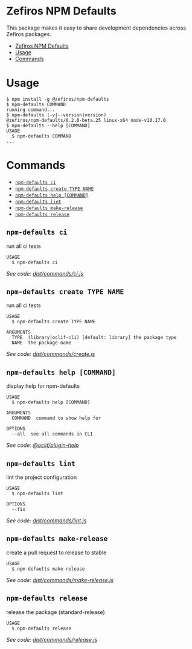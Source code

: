 # Zefiros NPM Defaults
This package makes it easy to share development dependencies across Zefiros packages.

<!-- toc -->
* [Zefiros NPM Defaults](#zefiros-npm-defaults)
* [Usage](#usage)
* [Commands](#commands)
<!-- tocstop -->
# Usage
<!-- usage -->
```sh-session
$ npm install -g @zefiros/npm-defaults
$ npm-defaults COMMAND
running command...
$ npm-defaults (-v|--version|version)
@zefiros/npm-defaults/0.2.0-beta.25 linux-x64 node-v10.17.0
$ npm-defaults --help [COMMAND]
USAGE
  $ npm-defaults COMMAND
...
```
<!-- usagestop -->
# Commands
<!-- commands -->
* [`npm-defaults ci`](#npm-defaults-ci)
* [`npm-defaults create TYPE NAME`](#npm-defaults-create-type-name)
* [`npm-defaults help [COMMAND]`](#npm-defaults-help-command)
* [`npm-defaults lint`](#npm-defaults-lint)
* [`npm-defaults make-release`](#npm-defaults-make-release)
* [`npm-defaults release`](#npm-defaults-release)

## `npm-defaults ci`

run all ci tests

```
USAGE
  $ npm-defaults ci
```

_See code: [dist/commands/ci.js](https://github.com/Zefiros-Software/npm-defaults/blob/v0.2.0-beta.25/dist/commands/ci.js)_

## `npm-defaults create TYPE NAME`

run all ci tests

```
USAGE
  $ npm-defaults create TYPE NAME

ARGUMENTS
  TYPE  (library|oclif-cli) [default: library] the package type
  NAME  the package name
```

_See code: [dist/commands/create.js](https://github.com/Zefiros-Software/npm-defaults/blob/v0.2.0-beta.25/dist/commands/create.js)_

## `npm-defaults help [COMMAND]`

display help for npm-defaults

```
USAGE
  $ npm-defaults help [COMMAND]

ARGUMENTS
  COMMAND  command to show help for

OPTIONS
  --all  see all commands in CLI
```

_See code: [@oclif/plugin-help](https://github.com/oclif/plugin-help/blob/v2.2.1/src/commands/help.ts)_

## `npm-defaults lint`

lint the project configuration

```
USAGE
  $ npm-defaults lint

OPTIONS
  --fix
```

_See code: [dist/commands/lint.js](https://github.com/Zefiros-Software/npm-defaults/blob/v0.2.0-beta.25/dist/commands/lint.js)_

## `npm-defaults make-release`

create a pull request to release to stable

```
USAGE
  $ npm-defaults make-release
```

_See code: [dist/commands/make-release.js](https://github.com/Zefiros-Software/npm-defaults/blob/v0.2.0-beta.25/dist/commands/make-release.js)_

## `npm-defaults release`

release the package (standard-release)

```
USAGE
  $ npm-defaults release
```

_See code: [dist/commands/release.js](https://github.com/Zefiros-Software/npm-defaults/blob/v0.2.0-beta.25/dist/commands/release.js)_
<!-- commandsstop -->
